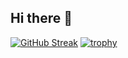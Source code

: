 ## Hi there 👋

[![GitHub Streak](https://streak-stats.demolab.com/?user=Arambuuu)](https://git.io/streak-stats)
[![trophy](https://github-profile-trophy.vercel.app/?username=Arambuuu)](https://github.com/ryo-ma/github-profile-trophy)
<!--
**Arambuuu/Arambuuu** is a ✨ _special_ ✨ repository because its `README.md` (this file) appears on your GitHub profile.

Here are some ideas to get you started:

- 🔭 I’m currently working on ...
- 🌱 I’m currently learning ...
- 👯 I’m looking to collaborate on ...
- 🤔 I’m looking for help with ...
- 💬 Ask me about ...
- 📫 How to reach me: ...
- 😄 Pronouns: ...
- ⚡ Fun fact: ...
-->
